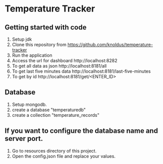# Temperature Tracker
## Getting started with code
1. Setup jdk
2. Clone this repository from https://github.com/knoldus/temperature-tracker
3. Run the application
4. Access the url for dashboard http://localhost:8282
5. To get all data as json http://localhost:8181/all
6. To get last five minutes data http://localhost:8181/last-five-minutes
7. To get by id http://localhost:8181/get/<ENTER_ID>

## Database
1. Setup mongodb.
2. create a database "temperaturedb"
3. create a collection "temperature_records"

## If you want to configure the database name and server port.
1. Go to resources directory of this project.
2. Open the config.json file and replace your values.
